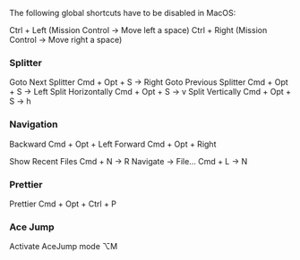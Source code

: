 
The following global shortcuts have to be disabled in MacOS:

Ctrl + Left (Mission Control -> Move left a space)
Ctrl + Right (Mission Control -> Move right a space)

### Splitter

Goto Next Splitter       Cmd + Opt + S -> Right
Goto Previous Splitter   Cmd + Opt + S -> Left
Split Horizontally       Cmd + Opt + S -> v
Split Vertically         Cmd + Opt + S -> h

### Navigation

Backward     Cmd + Opt + Left
Forward         Cmd + Opt + Right

Show Recent Files     Cmd + N -> R
Navigate -> File...   Cmd + L -> N

### Prettier

Prettier	Cmd + Opt + Ctrl + P

### Ace Jump

Activate AceJump mode	⌥M

